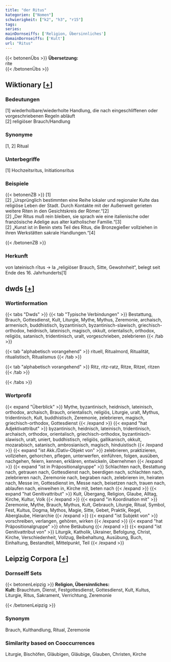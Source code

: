 ```yaml
---
title: "der Ritus"
kategorien: ["Nomen"]
schwierigkeit: ["k2", "h3", "r15"]
tags:
series:
mainDornseiffs: ['Religion, Übersinnliches']
domainDornseiffs: ['Kult']
url: "Ritus"
---
```


{{< betonenÜbs >}}
**Übersetzung:**  
rite  
{{< /betonenÜbs >}}

## Wiktionary [[+](https://de.wiktionary.org/wiki/Ritus)]

### Bedeutungen
[1] wiederholbare/wiederholte Handlung, die nach eingeschliffenen oder vorgeschriebenen Regeln abläuft  
[2] religiöser Brauch/Handlung  

### Synonyme
[1, 2] Ritual  

### Unterbegriffe
[1] Hochzeitsritus, Initiationsritus  

### Beispiele
{{< betonenZB >}}
[1]  
[2] „Ursprünglich bestimmten eine Reihe lokaler und regionaler Kulte das religiöse Leben der Stadt. Durch Kontakte mit der Außenwelt gerieten weitere Riten in den Gesichtskreis der Römer.“[2]  
[2] „Der Ritus muß rein bleiben, sie sprach wie eine italienische oder französische Adelige aus alter katholischer Familie.“[3]  
[2] „Kunst ist in Benin stets Teil des Ritus, die Bronzegießer vollziehen in ihren Werkstätten sakrale Handlungen.“[4]  

{{< /betonenZB >}}
### Herkunft
von lateinisch rītus → la „religiöser Brauch, Sitte, Gewohnheit“, belegt seit Ende des 16. Jahrhunderts[1]  



## dwds [[+](https://www.dwds.de/wb/Ritus)]

### Wortinformation
{{< tabs "Dwds" >}}
{{< tab "Typische Verbindungen" >}}
Bestattung, Brauch, Gottesdienst, Kult, Liturgie, Mythe, Mythus, Zeremonie, archaisch, armenisch, buddhistisch, byzantinisch, byzantinisch-slawisch, griechisch-orthodox, heidnisch, lateinisch, magisch, okkult, orientalisch, orthodox, religiös, satanisch, tridentinisch, uralt, vorgeschrieben, zelebrieren
{{< /tab >}}

{{< tab "alphabetisch vorangehend" >}}
rituell, Ritualmord, Ritualität, ritualistisch, Ritualismus
{{< /tab >}}

{{< tab "alphabetisch vorangehend" >}}
Ritz, ritz-ratz, Ritze, Ritzel, ritzen
{{< /tab >}}

{{< /tabs >}}

### Wortprofil
{{< expand "Überblick" >}} Mythe, byzantinisch, heidnisch, lateinisch, orthodox, archaisch, Brauch, orientalisch, religiös, Liturgie, uralt, Mythus, tridentinisch, Kult, buddhistisch, Zeremonie, zelebrieren, magisch, griechisch-orthodox, Gottesdienst {{< /expand >}}
{{< expand "hat Adjektivattribut" >}} byzantinisch, heidnisch, lateinisch, tridentinisch, archaisch, orthodox, orientalisch, griechisch-orthodox, byzantinisch-slawisch, uralt, uniert, buddhistisch, religiös, gallikanisch, okkult, mozarabisch, satanisch, ambrosianisch, magisch, hinduistisch {{< /expand >}}
{{< expand "ist Akk./Dativ-Objekt von" >}} zelebrieren, praktizieren, vollziehen, gehorchen, pflegen, unterwerfen, einführen, folgen, ausüben, nachgehen, feiern, kennen, erklären, entwickeln, übernehmen {{< /expand >}}
{{< expand "ist in Präpositionalgruppe" >}} Schlachten nach, Bestattung nach, getrauen nach, Gottesdienst nach, beerdigen nach, schlachten nach, zelebrieren nach, Zeremonie nach, begraben nach, zelebrieren im, heiraten nach, Messe im, Gottesdienst im, Messe nach, beisetzen nach, trauen nach, ablaufen nach, einweihen in, Kirche mit, beten nach {{< /expand >}}
{{< expand "hat Genitivattribut" >}} Kult, Übergang, Religion, Glaube, Alltag, Kirche, Kultur, Volk {{< /expand >}}
{{< expand "in Koordination mit" >}} Zeremonie, Mythe, Brauch, Mythus, Kult, Gebrauch, Liturgie, Ritual, Symbol, Fest, Kultus, Dogma, Mythos, Magie, Sitte, Gebet, Praktik, Regel, Aberglaube, Hierarchie {{< /expand >}}
{{< expand "ist Subjekt von" >}} vorschreiben, verlangen, gehören, wirken {{< /expand >}}
{{< expand "hat Präpositionalgruppe" >}} ohne Betäubung {{< /expand >}}
{{< expand "ist Genitivattribut von" >}} Liturgik, Katholik, Ukrainer, Befolgung, Christ, Kirche, Verschiedenheit, Vollzug, Beibehaltung, Ausübung, Buch, Einhaltung, Bestandteil, Mittelpunkt, Teil {{< /expand >}}

## Leipzig Corpora [[+](https://corpora.uni-leipzig.de/en/res?word=Ritus&corpusId=deu_newscrawl-public_2018)]

### Dornseiff Sets
{{< betonenLeipzig >}}
**Religion, Übersinnliches:**  
**Kult:** Brauchtum, Dienst, Festgottesdienst, Gottesdienst, Kult, Kultus, Liturgie, Ritus, Sakrament, Verrichtung, Zeremonie  

{{< /betonenLeipzig >}}

### Synonym
Brauch, Kulthandlung, Ritual, Zeremonie


### Similarity based on Cooccurrences
Liturgie, Bischöfen, Gläubigen, Gläubige, Glauben, Christen, Kirche

